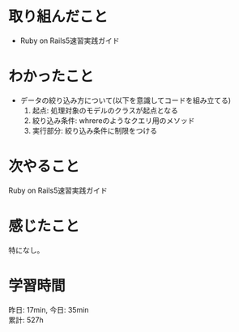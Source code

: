 # 取り組んだこと       
- Ruby on Rails5速習実践ガイド
# わかったこと 
  - データの絞り込み方について(以下を意識してコードを組み立てる)
    1. 起点: 処理対象のモデルのクラスが起点となる
    2. 絞り込み条件: whrereのようなクエリ用のメソッド
    3. 実行部分: 絞り込み条件に制限をつける
# 次やること  
Ruby on Rails5速習実践ガイド  
# 感じたこと
特になし。  
# 学習時間  
昨日: 17min, 今日: 35min      
累計: 527h    
